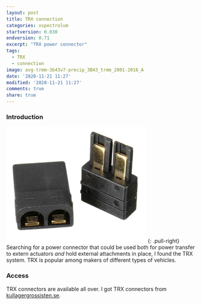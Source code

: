 ```yaml
---
layout: post
title: TRX connection
categories: xspectrolum
startversion: 0.030
endversion: 0.71
excerpt: "TRX power connector"
tags:
  - TRX
  - connection
image: avg-trmm-3b43v7-precip_3B43_trmm_2001-2016_A
date: '2020-11-21 11:27'
modified: '2020-11-21 11:27'
comments: true
share: true
---
```


### Introduction

![trx-connector](../../images/trx_connector_female-male.png)
{: .pull-right}
Searching for a power connector that could be used both for power transfer to extern actuators _and_ hold external attachments in place, I found the TRX system. TRX is popular among makers of different types of vehicles.

### Access

TRX connectors are available all over. I got TRX connectors from [kullagergrossisten.se](https://www.kullagergrossisten.se/product/trx-kontakt-par-).
